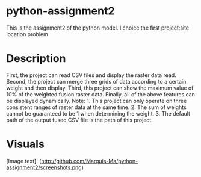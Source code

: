 # python-assignment2
This is the assignment2 of the python model.
I choice the first project:site location problem
# Description
First, the project can read CSV files and display the raster data read.
Second, the project can merge three grids of data according to a certain weight and then display.
Third, this project can show the maximum value of 10% of the weighted fusion raster data.
Finally, all of the above features can be displayed dynamically.
Note: 1. This project can only operate on three consistent ranges of raster data at the same time.
2. The sum of weights cannot be guaranteed to be 1 when determining the weight.
3. The default path of the output fused CSV file is the path of this project.
# Visuals
[Image text]!
(http://github.com/Marquis-Ma/python-assignment2/screenshots.png)

